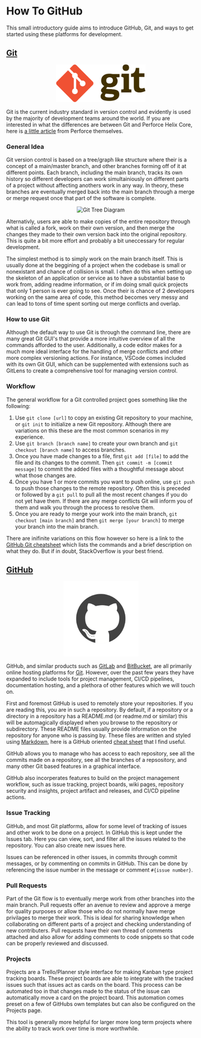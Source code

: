 # How To GitHub

This small introductory guide aims to introduce GitHub, Git, and ways to get started using these platforms for development.

<!-- ## Contents -->
<!--
-   [Git](#git)
    -   [General Idea](#general-idea)
    -   [How to use Git](#how-to-use-git)
    -   [Workflow](#workflow)
-   [GitHub](#github)
    -   [Issue Tracking](#issue-tracking)
    -   [Pull Requests](#pull-requests)
    -   [Projects](#projects) -->

## [Git](https://git-scm.com/)

<p align="center">
  <img src="/assets/git.svg" height="100" />
</p>

Git is the current industry standard in version control and evidently is used by the majority of development teams around the world. If you are interested in what the differences are between Git and Perforce Helix Core, here is [a little article] from Perforce themselves.

[a little article]: https://www.perforce.com/blog/vcs/git-vs-perforce-how-choose-and-when-use-both

### General Idea

Git version control is based on a tree/graph like structure where their is a concept of a main/master branch, and other branches forming off of it at different points. Each branch, including the main branch, tracks its own history so different developers can work simultainiously on different parts of a project without affecting anothers work in any way. In theory, these branches are eventually merged back into the main branch through a merge or merge request once that part of the software is complete.

<p align="center">
<img src="https://miro.medium.com/max/700/1*9Mj5Ap8HSlor8P0DGlWrzg.png" height="200" alt="Git Tree Diagram" />
</p>

Alternativly, users are able to make copies of the entire repository through what is called a fork, work on their own version, and then merge the changes they made to their own version back into the original repository. This is quite a bit more effort and probably a bit uneccessary for regular development.

The simplest method is to simply work on the main branch itself. This is usually done at the beggining of a project when the codebase is small or nonexistant and chance of collision is small. I often do this when setting up the skeleton of an application or service as to have a substantial base to work from, adding readme information, or if im doing small quick projects that only 1 person is ever going to see. Once their is chance of 2 developers working on the same area of code, this method becomes very messy and can lead to tons of time spent sorting out merge conflicts and overlap.

### How to use Git

Although the default way to use Git is through the command line, there are many great Git GUI's that provide a more intuitive overview of all the commands afforded to the user. Additionally, a code editor makes for a much more ideal interface for the handling of merge conflicts and other more complex versioning actions. For instance, VSCode comes included with its own Git GUI, which can be supplemented with extensions such as GitLens to create a comprehensive tool for managing version control.

### Workflow

The general workflow for a Git controlled project goes something like the following:

1. Use `git clone [url]` to copy an existing Git repository to your machine, or `git init` to initialize a new Git repository. Although there are variations on this these are the most common scenarios in my experience.
2. Use `git branch [branch name]` to create your own branch and `git checkout [branch name]` to access branches.
3. Once you have made changes to a file, first `git add [file]` to add the file and its changes to the commit. Then `git commit -m [commit message]` to commit the added files with a thoughtful message about what those changes are.
4. Once you have 1 or more commits you want to push online, use `git push` to push those changes to the remote repository. Often this is preceded or followed by a `git pull` to pull all the most recent changes if you do not yet have them. If there are any merge conflicts Git will inform you of them and walk you through the process to resolve them.
5. Once you are ready to merge your work into the main branch, `git checkout [main branch]` and then `git merge [your branch]` to merge your branch into the main branch.

There are inifinite variations on this flow however so here is a link to the [GitHub Git cheatsheet](https://training.github.com/downloads/github-git-cheat-sheet.pdf) which lists the commands and a brief description on what they do. But if in doubt, StackOverflow is your best friend.

## [GitHub](https://github.com/)

<p align="center">
<img src="/assets/github.svg" height="200" alt="GitHub Log" />
</p>

GitHub, and similar products such as [GitLab](https://about.gitlab.com/) and [BitBucket](https://bitbucket.org/), are all primarily online hosting platforms for [Git](https://git-scm.com/). However, over the past few years they have expanded to include tools for project management, CI/CD pipelines, documentation hosting, and a plethora of other features which we will touch on.

First and foremost GitHub is used to remotely store your repositories. If you are reading this, you are in such a repository. By default, if a repository or a directory in a repository has a README.md (or readme.md or similar) this will be automagically displayed when you browse to the repository or subdirectory. These README files usually provide information on the repository for anyone who is passing by. These files are written and styled using [Markdown](https://www.markdownguide.org/), here is a GitHub oriented [cheat sheet](https://github.com/adam-p/markdown-here/wiki/Markdown-Cheatsheet) that I find useful.

GitHub allows you to manage who has access to each repository, see all the commits made on a repository, see all the branches of a repsository, and many other Git based features in a graphical interface.

GitHub also incorperates features to build on the project management workflow, such as issue tracking, project boards, wiki pages, repository security and insights, project artifact and releases, and CI/CD pipeline actions.

### Issue Tracking

GitHub, and most Git platforms, allow for some level of tracking of issues and other work to be done on a project. In GitHub this is kept under the Issues tab. Here you can view, sort, and filter all the issues related to the repository. You can also create new issues here.

Issues can be referenced in other issues, in commits through commit messages, or by commenting on commits in GitHub. This can be done by referencing the issue number in the message or comment `#{issue number}`.

### Pull Requests

Part of the Git flow is to eventually merge work from other branches into the main branch. Pull requests offer an avenue to review and approve a merge for quality purposes or allow those who do not normally have merge privilages to merge their work. This is ideal for sharing knowledge when collaborating on different parts of a project and checking understanding of new contributers. Pull requests have their own thread of comments attached and also allow for adding comments to code snippets so that code can be properly reviewed and discussed.

### Projects

Projects are a Trello/Planner style interface for making Kanban type project tracking boards. These project boards are able to integrate with the tracked issues such that issues act as cards on the board. This process can be automated too in that changes made to the status of the issue can automatically move a card on the project board. This automation comes preset on a few of GitHubs own templates but can also be configured on the Projects page.

This tool is generally more helpful for larger more long term projects where the ability to track work over time is more worthwhile.
